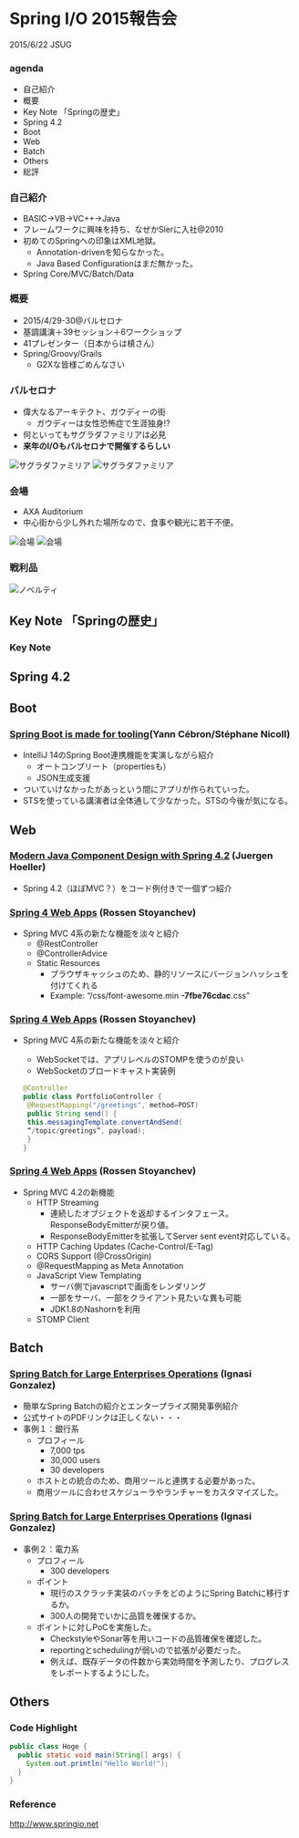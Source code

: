 Spring I/O 2015報告会
=====

2015/6/22 JSUG

### agenda

* 自己紹介
* 概要
* Key Note 「Springの歴史」
* Spring 4.2
* Boot
* Web
* Batch
* Others
* 総評

### 自己紹介

* BASIC→VB→VC++→Java
* フレームワークに興味を持ち、なぜかSIerに入社@2010
* 初めてのSpringへの印象はXML地獄。
    * Annotation-drivenを知らなかった。
    * Java Based Configurationはまだ無かった。
* Spring Core/MVC/Batch/Data

### 概要

* 2015/4/29-30@バルセロナ
* 基調講演＋39セッション＋6ワークショップ
* 41プレゼンター（日本からは槙さん）
* Spring/Groovy/Grails
    * G2Xな皆様ごめんなさい

### バルセロナ

* 偉大なるアーキテクト、ガウディーの街
    * ガウディーは女性恐怖症で生涯独身!?
* 何といってもサグラダファミリアは必見
* **来年のI/Oもバルセロナで開催するらしい**

![サグラダファミリア](./img/familia1.JPG)
![サグラダファミリア](./img/familia2.JPG)

### 会場

* AXA Auditorium
* 中心街から少し外れた場所なので、食事や観光に若干不便。

![会場](./img/theater.jpg)
![会場](./img/theater2.jpg)

### 戦利品

![ノベルティ](./img/novelty.jpg)

Key Note 「Springの歴史」
---

### Key Note

Spring 4.2
---

Boot
---

### [Spring Boot is made for tooling](http://www.springio.net/spring-boot-is-made-for-tooling/)(Yann Cébron/Stéphane Nicoll)

 - IntelliJ 14のSpring Boot連携機能を実演しながら紹介
     - オートコンプリート（propertiesも）
     - JSON生成支援
 - ついていけなかったがあっという間にアプリが作られていった。
 - STSを使っている講演者は全体通して少なかった。STSの今後が気になる。

Web
---

### [Modern Java Component Design with Spring 4.2](http://www.springio.net/wp-content/uploads/2014/11/spring-4.2-component-design-juergen-hoeller.pdf) (Juergen Hoeller)

 - Spring 4.2（ほぼMVC？）をコード例付きで一個ずつ紹介
 
 

### [Spring 4 Web Apps](http://www.springio.net/wp-content/uploads/2014/11/springio2015-spring-4-web-apps-rossen-stoyanchev.pdf) (Rossen Stoyanchev)

- Spring MVC 4系の新たな機能を淡々と紹介
    - @RestController
    - @ControllerAdvice
    - Static Resources
        - ブラウザキャッシュのため、静的リソースにバージョンハッシュを付けてくれる 
        - Example: “/css/font-awesome.min **-7fbe76cdac**.css”

### [Spring 4 Web Apps](http://www.springio.net/wp-content/uploads/2014/11/springio2015-spring-4-web-apps-rossen-stoyanchev.pdf) (Rossen Stoyanchev)

- Spring MVC 4系の新たな機能を淡々と紹介
    - WebSocketでは、アプリレベルのSTOMPを使うのが良い
    - WebSocketのブロードキャスト実装例

    ```java
    @Controller
    public class PortfolioController {
     @RequestMapping("/greetings", method=POST)
     public String send() {
     this.messagingTemplate.convertAndSend(
     “/topic/greetings”, payload);
     }
    }
    ```

### [Spring 4 Web Apps](http://www.springio.net/wp-content/uploads/2014/11/springio2015-spring-4-web-apps-rossen-stoyanchev.pdf) (Rossen Stoyanchev)

- Spring MVC 4.2の新機能
    - HTTP Streaming
        - 連続したオブジェクトを返却するインタフェース。ResponseBodyEmitterが戻り値。
        - ResponseBodyEmitterを拡張してServer sent event対応している。
    - HTTP Caching Updates (Cache-Control/E-Tag)
    - CORS Support (@CrossOrigin)
    - @RequestMapping as Meta Annotation
    - JavaScript View Templating
        - サーバ側でjavascriptで画面をレンダリング
        - 一部をサーバ、一部をクライアント見たいな異も可能
        - JDK1.8のNashornを利用
    - STOMP Client

Batch
---

### [Spring Batch for Large Enterprises Operations](http://www.springio.net/spring-batch-for-large-enterprises-operations/) (Ignasi Gonzalez)

- 簡単なSpring Batchの紹介とエンタープライズ開発事例紹介
- 公式サイトのPDFリンクは正しくない・・・
- 事例１：銀行系
    - プロフィール
        - 7,000 tps
        - 30,000 users
        - 30 developers
    - ホストとの統合のため、商用ツールと連携する必要があった。
    - 商用ツールに合わせスケジューラやランチャーをカスタマイズした。
    
### [Spring Batch for Large Enterprises Operations](http://www.springio.net/spring-batch-for-large-enterprises-operations/) (Ignasi Gonzalez)

- 事例２：電力系
    - プロフィール
        - 300 developers
    - ポイント
        - 現行のスクラッチ実装のバッチをどのようにSpring Batchに移行するか。
        - 300人の開発でいかに品質を確保するか。
    - ポイントに対しPoCを実施した。
        - CheckstyleやSonar等を用いコードの品質確保を確認した。
        - reportingとschedulingが弱いので拡張が必要だった。
        - 例えば、既存データの件数から実効時間を予測したり、プログレスをレポートするようにした。

Others
---

### Code Highlight

```java
public class Hoge {
  public static void main(String[] args) {
    System.out.println("Hello World!");
  }
}
```

### Reference

http://www.springio.net
